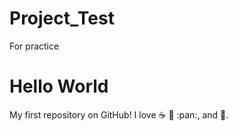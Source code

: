 # Project_Test
For practice
# Hello World
My first repository on GitHub!
I love :coffee: :pizza: :pan:, and :dancer:.
